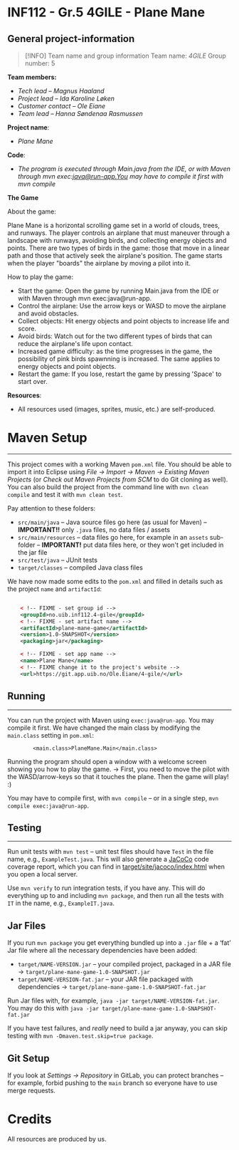 # INF112 - Gr.5 4GILE - Plane Mane

## General project-information

> [!INFO] Team name and group information
> Team name: _4GILE_
> Group number: 5

**Team members:**

- *Tech lead – Magnus Haaland*
- *Project lead – Ida Karoline Løken*
- *Customer contact – Ole Eiane*
- *Team lead – Hanna Søndenaa Rasmussen*

**Project name**:

- *Plane Mane*

**Code**:

- *The program is executed through Main.java from the IDE, or with Maven through mvn exec:java@run-app.You may have to compile it first with mvn compile*

**The Game**

About the game:

Plane Mane is a horizontal scrolling game set in a world of clouds, trees, and runways. The player controls an airplane that must maneuver through a landscape with runways, avoiding birds, and collecting energy objects and points. There are two types of birds in the game: those that move in a linear path and those that actively seek the airplane's position. The game starts when the player "boards" the airplane by moving a pilot into it.

How to play the game:

- Start the game: Open the game by running Main.java from the IDE or with Maven through mvn exec:java@run-app.
- Control the airplane: Use the arrow keys or WASD to move the airplane and avoid obstacles.
- Collect objects: Hit energy objects and point objects to increase life and score.
- Avoid birds: Watch out for the two different types of birds that can reduce the airplane's life upon contact.
- Increased game difficulty: as the time progresses in the game, the possibility of pink birds spawnning is increased. The same applies to energy objects and point objects.
- Restart the game: If you lose, restart the game by pressing 'Space' to start over.

**Resources**:

- All resources used (images, sprites, music, etc.) are self-produced.


# Maven Setup

---

This project comes with a working Maven `pom.xml` file. You should be able to import it into Eclipse using _File → Import → Maven → Existing Maven Projects_ (or _Check out Maven Projects from SCM_ to do Git cloning as well). You can also build the project from the command line with `mvn clean compile` and test it with `mvn clean test`.

Pay attention to these folders:

- `src/main/java` – Java source files go here (as usual for Maven) – **IMPORTANT!!** only `.java` files, no data files / assets
- `src/main/resources` – data files go here, for example in an `assets` sub-folder – **IMPORTANT!** put data files here, or they won't get included in the jar file
- `src/test/java` – JUnit tests
- `target/classes` – compiled Java class files

We have now made some edits to the `pom.xml` and filled in details such as the project `name` and `artifactId`:

```xml

	< !-- FIXME - set group id -->
	<groupId>no.uib.inf112.4-gile</groupId>
	< !-- FIXME - set artifact name -->
	<artifactId>plane-mane-game</artifactId>
	<version>1.0-SNAPSHOT</version>
	<packaging>jar</packaging>

	< !-- FIXME - set app name -->
	<name>Plane Mane</name>
	< !-- FIXME change it to the project's website -->
	<url>https://git.app.uib.no/Ole.Eiane/4-gile/</url>
```

## Running

---

You can run the project with Maven using `exec:java@run-app`. You may compile it first. We have changed the main class by modifying the `main.class` setting in `pom.xml`:

```
		<main.class>PlaneMane.Main</main.class>
```

Running the program should open a window with a welcome screen showing you how to play the game. -> First, you need to move the pilot with the WASD/arrow-keys so that it touches the plane. Then the game will play! :)

You may have to compile first, with `mvn compile` – or in a single step, `mvn compile exec:java@run-app`.

## Testing

---

Run unit tests with `mvn test` – unit test files should have `Test` in the file name, e.g., `ExampleTest.java`. This will also generate a [JaCoCo](https://www.jacoco.org/jacoco) code coverage report, which you can find in [target/site/jacoco/index.html](target/site/jacoco/index.html) when you open a local server.

Use `mvn verify` to run integration tests, if you have any. This will do everything up to and including `mvn package`, and then run all the tests with `IT` in the name, e.g., `ExampleIT.java`.

## Jar Files

If you run `mvn package` you get everything bundled up into a `.jar` file + a ‘fat’ Jar file where all the necessary dependencies have been added:

- `target/NAME-VERSION.jar` – your compiled project, packaged in a JAR file -> `target/plane-mane-game-1.0-SNAPSHOT.jar`
- `target/NAME-VERSION-fat.jar` – your JAR file packaged with dependencies -> `target/plane-mane-game-1.0-SNAPSHOT-fat.jar`

Run Jar files with, for example, `java -jar target/NAME-VERSION-fat.jar`. You may do this with `java -jar target/plane-mane-game-1.0-SNAPSHOT-fat.jar`


If you have test failures, and _really_ need to build a jar anyway, you can skip testing with `mvn -Dmaven.test.skip=true package`.

## Git Setup

If you look at _Settings → Repository_ in GitLab, you can protect branches – for example, forbid pushing to the `main` branch so everyone have to use merge requests.

# Credits

All resources are produced by us.
